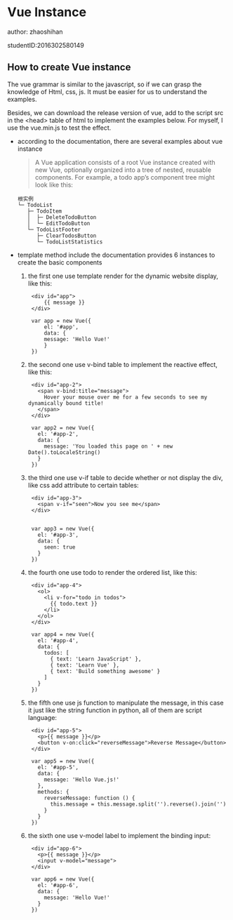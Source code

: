 # Vue Instance #

author: zhaoshihan 

studentID:2016302580149

## How to create Vue instance ##

The vue grammar is similar to the javascript, so if we can grasp the knowledge of Html, css, js. It must be easier for us to understand the examples.

Besides, we can download the release version of vue, add to the script src in the <head\> table of html to implement the examples below. For myself, I use the vue.min.js to test the effect.


- according to the documentation, there are several examples about vue instance
	
	>A Vue application consists of a root Vue instance created with new Vue, optionally organized into a tree of nested, reusable components. For example, a todo app’s component tree might look like this:


	```
	根实例
	└─ TodoList
	   ├─ TodoItem
	   │  ├─ DeleteTodoButton
	   │  └─ EditTodoButton
	   └─ TodoListFooter
	      ├─ ClearTodosButton
	      └─ TodoListStatistics
	```
- template method include
	the documentation provides 6 instances to create the basic components
	
	1. the first one use template render for the dynamic website display, like this:

			<div id="app">
				{{ message }}
			</div>
	
			var app = new Vue({
				el: '#app',
				data: {
				message: 'Hello Vue!'
				}
			})

	2. the second one use v-bind table to implement the reactive effect, like this:
	
			<div id="app-2">
			  <span v-bind:title="message">
			    Hover your mouse over me for a few seconds to see my dynamically bound title!
			  </span>
			</div>

			var app2 = new Vue({
			  el: '#app-2',
			  data: {
			    message: 'You loaded this page on ' + new Date().toLocaleString()
			  }
			})

	3. the third one use v-if table to decide whether or not display the div, like css add attribute to certain tables:

			<div id="app-3">
			  <span v-if="seen">Now you see me</span>
			</div>


			var app3 = new Vue({
			  el: '#app-3',
			  data: {
			    seen: true
			  }
			})

	4. the fourth one use todo to render the ordered list, like this:

			<div id="app-4">
			  <ol>
			    <li v-for="todo in todos">
			      {{ todo.text }}
			    </li>
			  </ol>
			</div>

			var app4 = new Vue({
			  el: '#app-4',
			  data: {
			    todos: [
			      { text: 'Learn JavaScript' },
			      { text: 'Learn Vue' },
			      { text: 'Build something awesome' }
			    ]
			  }
			})

	5. the fifth one use js function to manipulate the message, in this case it just like the string function in python, all of them are script language:

			<div id="app-5">
			  <p>{{ message }}</p>
			  <button v-on:click="reverseMessage">Reverse Message</button>
			</div>

			var app5 = new Vue({
			  el: '#app-5',
			  data: {
			    message: 'Hello Vue.js!'
			  },
			  methods: {
			    reverseMessage: function () {
			      this.message = this.message.split('').reverse().join('')
			    }
			  }
			})

	6. the sixth one use v-model label to implement the binding input:

			<div id="app-6">
			  <p>{{ message }}</p>
			  <input v-model="message">
			</div>

			var app6 = new Vue({
			  el: '#app-6',
			  data: {
			    message: 'Hello Vue!'
			  }
			})